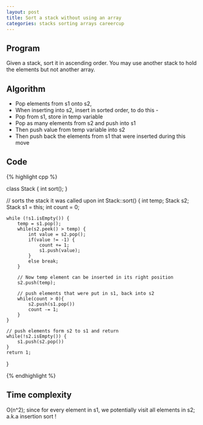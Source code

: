 ```yaml
---
layout: post
title: Sort a stack without using an array
categories: stacks sorting arrays careercup
---
```


## Program

Given a stack, sort it in ascending order. You may use another stack to hold the elements but not another array.

## Algorithm

- Pop elements from s1 onto s2,
- When inserting into s2, insert in sorted order, to do this -
- Pop from s1, store in temp variable
- Pop as many elements from s2 and push into s1
- Then push value from temp variable into s2
- Then push back the elements from s1 that were inserted during this move

## Code

{% highlight cpp %}

class Stack {
	int sort();
}

// sorts the stack it was called upon
int Stack::sort() {
	int temp;
	Stack s2;
	Stack s1 = this;
	int count = 0;
	
	while (!s1.isEmpty()) {
		temp = s1.pop();
		while(s2.peek() > temp) {
			int value = s2.pop();
			if(value != -1) {
				count += 1;
				s1.push(value);
			}
			else break;
		}
	
		// Now temp element can be inserted in its right position
		s2.push(temp);
	
		// push elements that were put in s1, back into s2
		while(count > 0){
			s2.push(s1.pop())
			count -= 1;
		}
	}
	
	// push elements form s2 to s1 and return
	while(!s2.isEmpty()) {
		s1.push(s2.pop())
	}
	return 1;
}

{% endhighlight %}

## Time complexity

O(n^2); since for every element in s1, we potentially visit all elements in s2; a.k.a insertion sort !